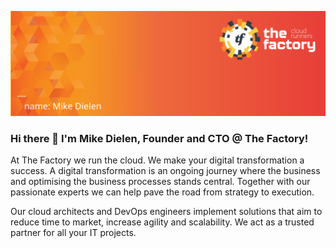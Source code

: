 [![animated](https://raw.githubusercontent.com/dielenm/dielenm/master/img/readme.svg)](https://www.thefactory.nl/)

### Hi there 👋 I'm Mike Dielen, Founder and CTO @ The Factory!


At The Factory we run the cloud. We make your digital transformation a success. A digital transformation is an ongoing journey where the business and optimising the business processes stands central. Together with our passionate experts we can help pave the road from strategy to execution. 

Our cloud architects and DevOps engineers implement solutions that aim to reduce time to market, increase agility and scalability. We act as a trusted partner for all your IT projects.

<!--
**dielenm/dielenm** is a ✨ _special_ ✨ repository because its `README.md` (this file) appears on your GitHub profile.

Here are some ideas to get you started:

- 🔭 I’m currently working on ...
- 🌱 I’m currently learning ...
- 👯 I’m looking to collaborate on ...
- 🤔 I’m looking for help with ...
- 💬 Ask me about ...
- 📫 How to reach me: ...
- 😄 Pronouns: ...
- ⚡ Fun fact: ...
-->
